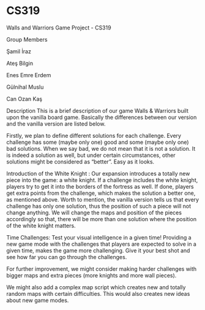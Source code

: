 # CS319

Walls and Warriors Game Project - CS319

Group Members

Şamil İraz

Ateş Bilgin

Enes Emre Erdem

Gülnihal Muslu

Can Ozan Kaş

Description
This is a brief description of our game Walls & Warriors built upon the vanilla board game. Basically the differences between our version and the vanilla version are listed below. 

Firstly, we plan to define different solutions for each challenge. Every challenge has some (maybe only one) good and some (maybe only one) bad solutions. When we say bad, we do not mean that it is not a solution. It is indeed a solution as well, but under certain circumstances, other solutions might be considered as “better”. Easy as it looks.

Introduction of the White Knight : Our expansion introduces a totally new piece into the game: a white knight. If a challenge includes the white knight, players try to get it into the borders of the fortress as well. If done, players get extra points from the challenge, which makes the solution a better one, as mentioned above. Worth to mention, the vanilla version tells us that every challenge has only one solution, thus the position of such a piece will not change anything. We will change the maps and position of the pieces accordingly so that, there will be more than one solution where the position of the white knight matters. 

Time Challenges: Test your visual intelligence in a given time! Providing a new game mode with the challenges that players are expected to solve in a given time, makes the game more challenging. Give it your best shot and see how far you can go through the challenges. 

For further improvement, we might consider making harder challenges with bigger maps and extra pieces (more knights and more wall pieces). 

We might also add a complex map script which creates new and totally random maps with certain difficulties. This would also creates new ideas about new game modes. 


